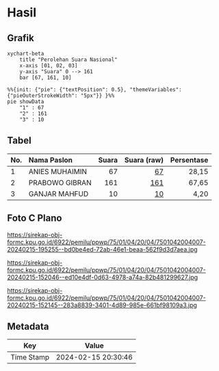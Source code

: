 # Hasil

## Grafik

```mermaid
xychart-beta
    title "Perolehan Suara Nasional"
    x-axis [01, 02, 03]
    y-axis "Suara" 0 --> 161
    bar [67, 161, 10]
```

```mermaid
%%{init: {"pie": {"textPosition": 0.5}, "themeVariables": {"pieOuterStrokeWidth": "5px"}} }%%
pie showData
    "1" : 67
    "2" : 161
    "3" : 10
```

## Tabel

| No. | Nama Paslon    | Suara | Suara (raw) | Persentase |
|:--- |:-------------- | -----:| -----------:| ----------:|
| 1   | ANIES MUHAIMIN | 67    | [67][p-1]   | 28,15      |
| 2   | PRABOWO GIBRAN | 161   | [161][p-2]  | 67,65      |
| 3   | GANJAR MAHFUD  | 10    | [10][p-3]   | 4,20       |


[p-1]: https://github.com/gigit-pemilu/pemilu-2024/blob/main/pilpres/hitung-suara/sub/75-gorontalo/sub/01-gorontalo/sub/04-tibawa/sub/2004-tolotio/sub/007-tps/sub/paslon-1.txt
[p-2]: https://github.com/gigit-pemilu/pemilu-2024/blob/main/pilpres/hitung-suara/sub/75-gorontalo/sub/01-gorontalo/sub/04-tibawa/sub/2004-tolotio/sub/007-tps/sub/paslon-2.txt
[p-3]: https://github.com/gigit-pemilu/pemilu-2024/blob/main/pilpres/hitung-suara/sub/75-gorontalo/sub/01-gorontalo/sub/04-tibawa/sub/2004-tolotio/sub/007-tps/sub/paslon-3.txt

## Foto C Plano

https://sirekap-obj-formc.kpu.go.id/6922/pemilu/ppwp/75/01/04/20/04/7501042004007-20240215-195255--bd0be4ed-72ab-46e1-beaa-562f9d3d7aea.jpg

https://sirekap-obj-formc.kpu.go.id/6922/pemilu/ppwp/75/01/04/20/04/7501042004007-20240215-152046--ed10e4df-0d63-4978-a74a-82b481299627.jpg

https://sirekap-obj-formc.kpu.go.id/6922/pemilu/ppwp/75/01/04/20/04/7501042004007-20240215-152145--283a8839-3401-4d89-985e-661bf98109a3.jpg


## Metadata

| Key        | Value               |
| ---------- | ------------------- |
| Time Stamp | 2024-02-15 20:30:46 |



